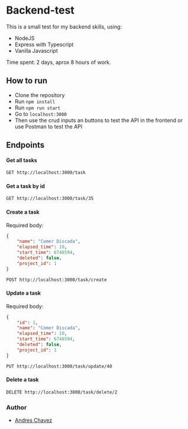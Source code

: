 # Backend-test

This is a small test for my backend skills, using:
- NodeJS
- Express with Typescript
- Vanilla Javascript

Time spent: 2 days, aprox 8 hours of work.

## How to run
- Clone the repository
- Run `npm install`
- Run `npm run start`
- Go to `localhost:3000`
- Then use the crud inputs an buttons to test the API in the frontend or use Postman to test the API

## Endpoints
#### Get all tasks
```bash
GET http://localhost:3000/task
```
#### Get a task by id
```bash
GET http://localhost:3000/task/35
```
#### Create a task
Required body: 
```json
{
    "name": "Comer Discada",
    "elapsed_time": 10,
    "start_time": 6748594,
    "deleted": false,
    "project_id": 1
}
```
```bash
POST http://localhost:3000/task/create
```
#### Update a task
Required body: 
```json
{
    "id": 1,
    "name": "Comer Discada",
    "elapsed_time": 10,
    "start_time": 6748594,
    "deleted": false,
    "project_id": 1
}
```
```bash
PUT http://localhost:3000/task/update/40
```
#### Delete a task
```bash
DELETE http://localhost:3000/task/delete/2
```

### Author

- [Andres Chavez](https://andrescm12-mx.web.app/#work)
